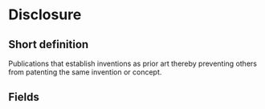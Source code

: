 # Disclosure
## Short definition
Publications that establish inventions as prior art thereby preventing others from patenting the same invention or concept.
## Fields
